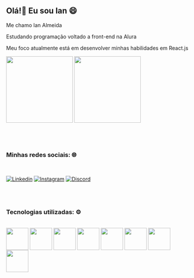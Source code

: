 ## Olá!👋 Eu sou Ian :smile:

Me chamo Ian Almeida

Estudando programação voltado a front-end na Alura

Meu foco atualmente está em desenvolver minhas habilidades em React.js

<div>
    <img height="180em" src="https://github-readme-stats.vercel.app/api?username=Ian-Alemida&show_icons=true&theme=highcontrast"/>
    <img height="180em" src="https://github-readme-stats.vercel.app/api/top-langs/?username=Ian-Alemida&layout=compact&theme=highcontrast"/>
</div>

<br>
<br>
<br>

### Minhas redes sociais: 🌐

<br>

[![Linkedin](https://img.shields.io/badge/LinkedIn-0077B5?style=for-the-badge&logo=linkedin&logoColor=white)](https://www.linkedin.com/in/ian-almeida-3a707a240)
[![Instagram](https://img.shields.io/badge/Instagram-E4405F?style=for-the-badge&logo=instagram&logoColor=white)](https://www.instagram.com/ian_almeida_/)
[![Discord](https://img.shields.io/badge/Discord-7289DA?style=for-the-badge&logo=discord&logoColor=white)](http://discordapp.com/users/942795010426957824)

<br>
<br>

### Tecnologias utilizadas: ⚙️

<br>

<div>
  <img align="center" heigth="50" width="60" src="https://cdn.jsdelivr.net/gh/devicons/devicon/icons/html5/html5-plain-wordmark.svg"/>
  <img align="center" heigth="50" width="60" src="https://cdn.jsdelivr.net/gh/devicons/devicon/icons/css3/css3-plain-wordmark.svg"/>
  <img align="center" heigth="50" width="60" src="https://cdn.jsdelivr.net/gh/devicons/devicon/icons/javascript/javascript-plain.svg"/>
  <img align="center" heigth="50" width="60" src="https://cdn.jsdelivr.net/gh/devicons/devicon/icons/typescript/typescript-plain.svg"/>
  <img align="center" heigth="50" width="60" src="https://cdn.jsdelivr.net/gh/devicons/devicon/icons/react/react-original-wordmark.svg"/>
  <img align="center" heigth="50" width="60" src="https://cdn.jsdelivr.net/gh/devicons/devicon/icons/nextjs/nextjs-original-wordmark.svg"/>
  <img align="center" heigth="50" width="60" src="https://cdn.jsdelivr.net/gh/devicons/devicon/icons/git/git-plain.svg"/>
  <img align="center" heigth="50" width="60" src="https://cdn.jsdelivr.net/gh/devicons/devicon/icons/github/github-original-wordmark.svg"/>
</div>
